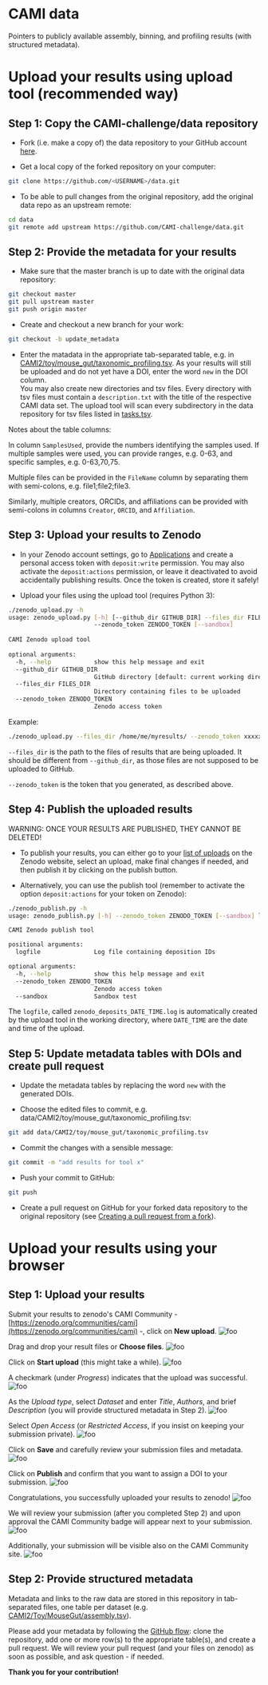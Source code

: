 # CAMI data
Pointers to publicly available assembly, binning, and profiling results (with structured metadata).

# Upload your results using upload tool (recommended way)

## Step 1: Copy the CAMI-challenge/data repository

* Fork (i.e. make a copy of) the data repository to your GitHub account [here](https://github.com/CAMI-challenge/data/fork).

* Get a local copy of the forked repository on your computer:
~~~BASH
git clone https://github.com/<USERNAME>/data.git
~~~

* To be able to pull changes from the original repository, add the original data repo as an upstream remote:
~~~BASH
cd data
git remote add upstream https://github.com/CAMI-challenge/data.git
~~~

## Step 2: Provide the metadata for your results

* Make sure that the master branch is up to date with the original data repository:
~~~BASH
git checkout master
git pull upstream master
git push origin master
~~~

* Create and checkout a new branch for your work:
~~~BASH
git checkout -b update_metadata
~~~

* Enter the matadata in the appropriate tab-separated table, e.g. in [CAMI2/toy/mouse_gut/taxonomic_profiling.tsv](CAMI2/toy/mouse_gut/taxonomic_profiling.tsv). As your results will still be uploaded and do not yet have a DOI, enter the word `new` in the DOI column.\
You may also create new directories and tsv files. Every directory with tsv files must contain a `description.txt` with the title of the respective CAMI data set. The upload tool will scan every subdirectory in the data repository for tsv files listed in [tasks.tsv](tasks.tsv). 

Notes about the table columns:

In column `SamplesUsed`, provide the numbers identifying the samples used. If multiple samples were used, you can provide ranges, e.g. 0-63, and specific samples, e.g. 0-63,70,75.

Multiple files can be provided in the `FileName` column by separating them with semi-colons, e.g. file1;file2;file3.

Similarly, multiple creators, ORCIDs, and affiliations can be provided with semi-colons in columns `Creator`, `ORCID`, and `Affiliation`.
 

## Step 3: Upload your results to Zenodo

* In your Zenodo account settings, go to [Applications](https://zenodo.org/account/settings/applications/) and create a personal access token with `deposit:write` permission. You may also activate the `deposit:actions` permission, or leave it deactivated to avoid accidentally publishing results. Once the token is created, store it safely!


* Upload your files using the upload tool (requires Python 3):

~~~BASH
./zenodo_upload.py -h
usage: zenodo_upload.py [-h] [--github_dir GITHUB_DIR] --files_dir FILES_DIR
                        --zenodo_token ZENODO_TOKEN [--sandbox]                                                                                                                                                   
                                                                                                                                                                                                                  
CAMI Zenodo upload tool                                                                                                                                                                                           
                                                                                                                                                                                                                  
optional arguments:                                                                                                                                                                                               
  -h, --help            show this help message and exit                                                                                                                                                           
  --github_dir GITHUB_DIR                                                                                                                                                                                         
                        GitHub directory [default: current working directory]                                                                                                                                     
  --files_dir FILES_DIR                                                                                                                                                                                           
                        Directory containing files to be uploaded                                                                                                                                                 
  --zenodo_token ZENODO_TOKEN                                                                                                                                                                                     
                        Zenodo access token
~~~

Example:
~~~BASH
./zenodo_upload.py --files_dir /home/me/myresults/ --zenodo_token xxxxxxxxxxxxxxxxxxxxxxxxxxxxxxxxxxxxxxxxxxxxxxxxxxxxxxxxxxxx
~~~

`--files_dir` is the path to the files of results that are being uploaded. It should be different from `--github_dir`, as those files are not supposed to be uploaded to GitHub. 

`--zenodo_token` is the token that you generated, as described above.


## Step 4: Publish the uploaded results

WARNING: ONCE YOUR RESULTS ARE PUBLISHED, THEY CANNOT BE DELETED!

* To publish your results, you can either go to your [list of uploads](https://zenodo.org/deposit) on the Zenodo website, select an upload, make final changes if needed, and then publish it by clicking on the publish button.

* Alternatively, you can use the publish tool (remember to activate the option `deposit:actions` for your token on Zenodo):

~~~BASH
./zenodo_publish.py -h
usage: zenodo_publish.py [-h] --zenodo_token ZENODO_TOKEN [--sandbox] logfile

CAMI Zenodo publish tool

positional arguments:
  logfile               Log file containing deposition IDs

optional arguments:
  -h, --help            show this help message and exit
  --zenodo_token ZENODO_TOKEN
                        Zenodo access token
  --sandbox             Sandbox test
~~~

The `logfile`, called `zenodo_deposits_DATE_TIME.log` is automatically created by the upload tool in the working directory, where `DATE_TIME` are the date and time of the upload.


## Step 5: Update metadata tables with DOIs and create pull request 

* Update the metadata tables by replacing the word `new` with the generated DOIs.

* Choose the edited files to commit, e.g. data/CAMI2/toy/mouse_gut/taxonomic_profiling.tsv:
~~~BASH
git add data/CAMI2/toy/mouse_gut/taxonomic_profiling.tsv
~~~

* Commit the changes with a sensible message:
~~~BASH
git commit -m "add results for tool x"
~~~

* Push your commit to GitHub:
~~~BASH
git push
~~~

* Create a pull request on GitHub for your forked data repository to the original repository (see [Creating a pull request from a fork](https://help.github.com/en/github/collaborating-with-issues-and-pull-requests/creating-a-pull-request-from-a-fork)).


# Upload your results using your browser

## Step 1: Upload your results

Submit your results to zenodo's CAMI Community - [https://zenodo.org/communities/cami](https://zenodo.org/communities/cami) -, click on **New upload**.
![foo](https://raw.githubusercontent.com/CAMI-challenge/data/master/_tutorial/z01.png)

Drag and drop your result files or **Choose files**.
![foo](https://raw.githubusercontent.com/CAMI-challenge/data/master/_tutorial/z02.png)

Click on **Start upload** (this might take a while).
![foo](https://raw.githubusercontent.com/CAMI-challenge/data/master/_tutorial/z03.png)

A checkmark (under *Progress*) indicates that the upload was successful.
![foo](https://raw.githubusercontent.com/CAMI-challenge/data/master/_tutorial/z04.png)

As the *Upload type*, select *Dataset* and enter *Title*, *Authors*, and brief *Description* (you will provide structured metadata in Step 2).
![foo](https://raw.githubusercontent.com/CAMI-challenge/data/master/_tutorial/z05.png)

Select *Open Access* (or *Restricted Access*, if you insist on keeping your submission private).
![foo](https://raw.githubusercontent.com/CAMI-challenge/data/master/_tutorial/z06.png)

Click on **Save** and carefully review your submission files and metadata.
![foo](https://raw.githubusercontent.com/CAMI-challenge/data/master/_tutorial/z07.png)

Click on **Publish** and confirm that you want to assign a DOI to your submission.
![foo](https://raw.githubusercontent.com/CAMI-challenge/data/master/_tutorial/z08.png)

Congratulations, you successfully uploaded your results to zenodo!
![foo](https://raw.githubusercontent.com/CAMI-challenge/data/master/_tutorial/z09.png)

We will review your submission (after you completed Step 2) and upon approval the CAMI Community badge will appear next to your submission.
![foo](https://raw.githubusercontent.com/CAMI-challenge/data/master/_tutorial/z10.png)

Additionally, your submission will be visible also on the CAMI Community site.
![foo](https://raw.githubusercontent.com/CAMI-challenge/data/master/_tutorial/z11.png)


## Step 2: Provide structured metadata

Metadata and links to the raw data are stored in this repository in tab-separated files, one table per dataset (e.g. [CAMI2/Toy/MouseGut/assembly.tsv](https://github.com/CAMI-challenge/data/blob/master/CAMI2/Toy/MouseGut/assembly.tsv)).

Please add your metadata by following the [GitHub flow](https://guides.github.com/introduction/flow/): clone the repository, add one or more row(s) to the appropriate table(s), and create a pull request.
We will review your pull request (and your files on zenodo) as soon as possible, and ask question - if needed.

**Thank you for your contribution!**
